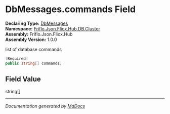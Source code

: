 ﻿<!--  
  <auto-generated>   
    The contents of this file were generated by a tool.  
    Changes to this file may be list if the file is regenerated  
  </auto-generated>   
-->

# DbMessages.commands Field

**Declaring Type:** [DbMessages](../index.md)  
**Namespace:** [Friflo.Json.Fliox.Hub.DB.Cluster](../../index.md)  
**Assembly:** Friflo.Json.Fliox.Hub  
**Assembly Version:** 1.0.0

list of database commands

```csharp
[Required]
public string[] commands;
```

## Field Value

string\[\]

___

*Documentation generated by [MdDocs](https://github.com/ap0llo/mddocs)*
